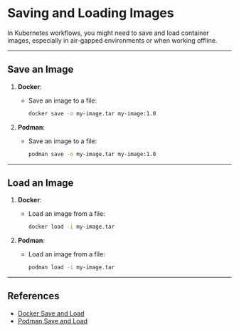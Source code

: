 # Saving and Loading Images

In Kubernetes workflows, you might need to save and load container images, especially in air-gapped environments or when working offline.

---

## **Save an Image**

1. **Docker**:
   - Save an image to a file:
     ```bash
     docker save -o my-image.tar my-image:1.0
     ```

2. **Podman**:
   - Save an image to a file:
     ```bash
     podman save -o my-image.tar my-image:1.0
     ```

---

## **Load an Image**

1. **Docker**:
   - Load an image from a file:
     ```bash
     docker load -i my-image.tar
     ```

2. **Podman**:
   - Load an image from a file:
     ```bash
     podman load -i my-image.tar
     ```

---

## **References**
- [Docker Save and Load](https://docs.docker.com/engine/reference/commandline/save/)
- [Podman Save and Load](https://podman.io/getting-started/)